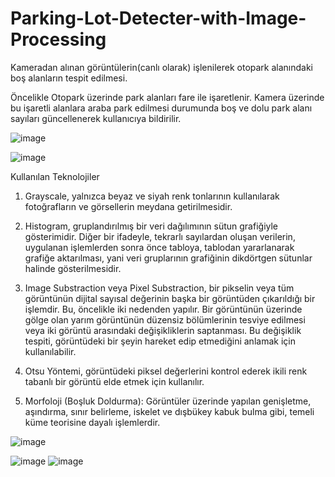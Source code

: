 # Parking-Lot-Detecter-with-Image-Processing
Kameradan alınan görüntülerin(canlı olarak) işlenilerek otopark alanındaki boş alanların tespit edilmesi. 

  Öncelikle Otopark üzerinde park alanları fare ile işaretlenir. Kamera üzerinde bu işaretli alanlara araba park edilmesi durumunda boş ve dolu park alanı sayıları 
güncellenerek kullanıcıya bildirilir.

![image](https://github.com/sinansa91/Parking-Lot-Detecter-with-Image-Processing/blob/master/Images/4.PNG)

![image](https://github.com/sinansa91/Parking-Lot-Detecter-with-Image-Processing/blob/master/Images/1.png)

Kullanılan Teknolojiler

1) Grayscale, yalnızca beyaz ve siyah renk tonlarının kullanılarak fotoğrafların ve görsellerin meydana getirilmesidir. 

2) Histogram, gruplandırılmış bir veri dağılımının sütun grafiğiyle gösterimidir. Diğer bir ifadeyle, tekrarlı sayılardan oluşan verilerin, uygulanan işlemlerden sonra önce tabloya, tablodan yararlanarak grafiğe aktarılması, yani veri gruplarının grafiğinin dikdörtgen sütunlar halinde gösterilmesidir.

3) Image Substraction veya Pixel Substraction, bir pikselin veya tüm görüntünün dijital sayısal değerinin başka bir görüntüden çıkarıldığı bir işlemdir. Bu, öncelikle iki nedenden  yapılır. Bir görüntünün üzerinde gölge olan yarım görüntünün düzensiz bölümlerinin tesviye edilmesi veya iki görüntü arasındaki değişikliklerin saptanması. Bu değişiklik tespiti, görüntüdeki bir şeyin hareket edip etmediğini anlamak için kullanılabilir.

4) Otsu Yöntemi, görüntüdeki piksel değerlerini kontrol ederek ikili renk tabanlı bir görüntü elde etmek için kullanılır.

5) Morfoloji (Boşluk Doldurma): Görüntüler üzerinde yapılan genişletme, aşındırma, sınır belirleme, iskelet ve dışbükey kabuk bulma gibi, temeli küme teorisine dayalı işlemlerdir.


![image](https://github.com/sinansa91/Parking-Lot-Detecter-with-Image-Processing/blob/master/Images/3.PNG)

![image](https://github.com/sinansa91/Parking-Lot-Detecter-with-Image-Processing/blob/master/Images/Dolu.jpg)
![image](https://github.com/sinansa91/Parking-Lot-Detecter-with-Image-Processing/blob/master/Images/Boş.jpg)
